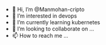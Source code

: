 - 👋 Hi, I’m @Manmohan-cripto
- 👀 I’m interested in devops
- 🌱 I’m currently learning kubernetes
- 💞️ I’m looking to collaborate on ...
- 📫 How to reach me ...

<!---
Manmohan-cripto/Manmohan-cripto is a ✨ special ✨ repository because its `README.md` (this file) appears on your GitHub profile.
You can click the Preview link to take a look at your changes.
--->

